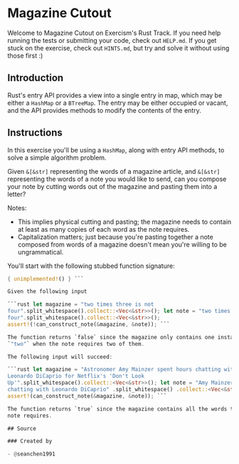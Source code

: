 # Magazine Cutout

Welcome to Magazine Cutout on Exercism's Rust Track. If you need help running
the tests or submitting your code, check out `HELP.md`. If you get stuck on the
exercise, check out `HINTS.md`, but try and solve it without using those first
:)

## Introduction

Rust's entry API provides a view into a single entry in map, which may be
either a `HashMap` or a `BTreeMap`. The entry may be either occupied or vacant,
and the API provides methods to modify the contents of the entry.

## Instructions

In this exercise you'll be using a `HashMap`, along with entry API methods, to
solve a simple algorithm problem.

Given `&[&str]` representing the words of a magazine article, and `&[&str]`
representing the words of a note you would like to send, can you compose your
note by cutting words out of the magazine and pasting them into a letter?

Notes:

- This implies physical cutting and pasting; the magazine needs to contain at
  least as many copies of each word as the note requires.
- Capitalization matters; just because you're pasting together a note composed
  from words of a magazine doesn't mean you're willing to be ungrammatical.

You'll start with the following stubbed function signature:

```rust pub fn can_construct_note(magazine: &[&str], note: &[&str]) -> bool
{ unimplemented!() } ```

Given the following input

```rust let magazine = "two times three is not
four".split_whitespace().collect::<Vec<&str>>(); let note = "two times two is
four".split_whitespace().collect::<Vec<&str>>();
assert!(!can_construct_note(&magazine, &note)); ```

The function returns `false` since the magazine only contains one instance of
`"two"` when the note requires two of them.

The following input will succeed: 

```rust let magazine = "Astronomer Amy Mainzer spent hours chatting with
Leonardo DiCaprio for Netflix's 'Don't Look
Up'".split_whitespace().collect::<Vec<&str>>(); let note = "Amy Mainzer
chatting with Leonardo DiCaprio" .split_whitespace() .collect::<Vec<&str>>();
assert!(can_construct_note(&magazine, &note)); ```

The function returns `true` since the magazine contains all the words that the
note requires.

## Source

### Created by

- @seanchen1991
